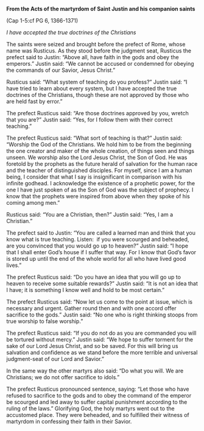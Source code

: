 

**From the Acts of the martyrdom of Saint Justin and his companion saints**

(Cap 1-5:cf PG 6, 1366-1371)

_I have accepted the true doctrines of the Christians_

The saints were seized and brought before the prefect of Rome, whose name was Rusticus. As they stood before the judgment seat, Rusticus the prefect said to Justin: “Above all, have faith in the gods and obey the emperors.” Justin said: “We cannot be accused or condemned for obeying the commands of our Savior, Jesus Christ.”

Rusticus said: “What system of teaching do you profess?” Justin said: “I have tried to learn about every system, but I have accepted the true doctrines of the Christians, though these are not approved by those who are held fast by error.”

The prefect Rusticus said: “Are those doctrines approved by you, wretch that you are?” Justin said: “Yes, for I follow them with their correct teaching.”

The prefect Rusticus said: “What sort of teaching is that?” Justin said: “Worship the God of the Christians. We hold him to be from the beginning the one creator and maker of the whole creation, of things seen and things unseen. We worship also the Lord Jesus Christ, the Son of God. He was foretold by the prophets as the future herald of salvation for the human race and the teacher of distinguished disciples. For myself, since I am a human being, I consider that what I say is insignificant in comparison with his infinite godhead. I acknowledge the existence of a prophetic power, for the one I have just spoken of as the Son of God was the subject of prophecy. I know that the prophets were inspired from above when they spoke of his coming among men.”

Rusticus said: “You are a Christian, then?” Justin said: “Yes, I am a Christian.”

The prefect said to Justin: “You are called a learned man and think that you know what is true teaching. Listen:  if you were scourged and beheaded, are you convinced that you would go up to heaven?” Justin said: “I hope that I shall enter God’s house if I suffer that way. For I know that God’s favor is stored up until the end of the whole world for all who have lived good lives.”

The prefect Rusticus said: “Do you have an idea that you will go up to heaven to receive some suitable rewards?” Justin said: “It is not an idea that I have; it is something I know well and hold to be most certain.”

The prefect Rusticus said: “Now let us come to the point at issue, which is necessary and urgent. Gather round then and with one accord offer sacrifice to the gods.” Justin said: “No one who is right thinking stoops from true worship to false worship.”

The prefect Rusticus said: “If you do not do as you are commanded you will be tortured without mercy.” Justin said: “We hope to suffer torment for the sake of our Lord Jesus Christ, and so be saved. For this will bring us salvation and confidence as we stand before the more terrible and universal judgment-seat of our Lord and Savior.”

In the same way the other martyrs also said: “Do what you will. We are Christians; we do not offer sacrifice to idols.”

The prefect Rusticus pronounced sentence, saying: “Let those who have refused to sacrifice to the gods and to obey the command of the emperor be scourged and led away to suffer capital punishment according to the ruling of the laws.” Glorifying God, the holy martyrs went out to the accustomed place. They were beheaded, and so fulfilled their witness of martyrdom in confessing their faith in their Savior.

